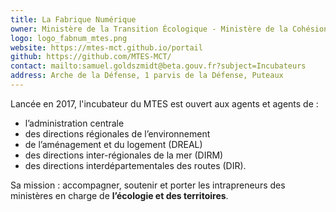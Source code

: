 ```yaml
---
title: La Fabrique Numérique
owner: Ministère de la Transition Écologique - Ministère de la Cohésion des Territoires
logo: logo_fabnum_mtes.png
website: https://mtes-mct.github.io/portail
github: https://github.com/MTES-MCT/
contact: mailto:samuel.goldszmidt@beta.gouv.fr?subject=Incubateurs
address: Arche de la Défense, 1 parvis de la Défense, Puteaux
---
```


Lancée en 2017, l'incubateur du MTES est ouvert aux agents et agents de : 
- l’administration centrale
- des directions régionales de l’environnement
- de l’aménagement et du logement (DREAL)
- des directions inter-régionales de la mer (DIRM)
- des directions interdépartementales des routes (DIR). 

Sa mission : accompagner, soutenir et porter les intrapreneurs des ministères en charge de **l’écologie et des territoires**.
